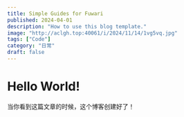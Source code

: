 ```yaml
---
title: Simple Guides for Fuwari
published: 2024-04-01
description: "How to use this blog template."
image: "http://aclgh.top:40061/i/2024/11/14/1vg5vq.jpg"
tags: ["Code"]
category: "日常"
draft: false
---
```



# Hello World!
当你看到这篇文章的时候，这个博客创建好了！